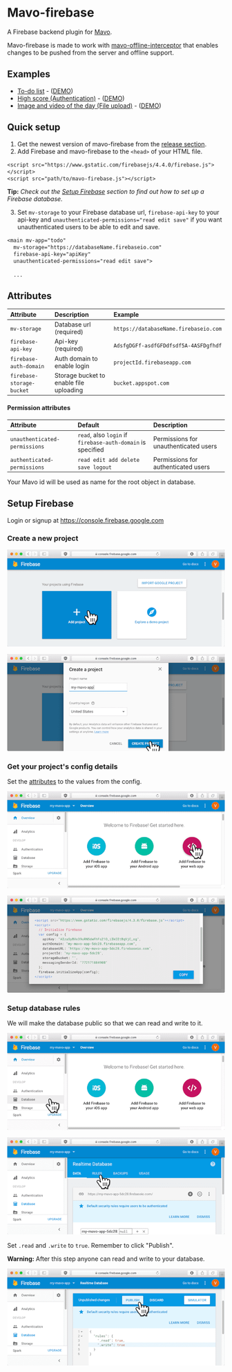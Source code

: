 # Mavo-firebase

A Firebase backend plugin for [Mavo](https://mavo.io).

Mavo-firebase is made to work with [mavo-offline-interceptor](https://github.com/valterkraemer/mavo-offline-interceptor) that enables changes to be pushed from the server and offline support.

## Examples

- [To-do list](https://github.com/valterkraemer/mavo-firebase/tree/master/examples/todo) - ([DEMO](https://valterkraemer.github.io/mavo-firebase/examples/todo/))
- [High score (Authentication)](https://github.com/valterkraemer/mavo-firebase/tree/master/examples/authentication) - ([DEMO](https://valterkraemer.github.io/mavo-firebase/examples/authentication/))
- [Image and video of the day (File upload)](https://github.com/valterkraemer/mavo-firebase/tree/master/examples/file-storage) - ([DEMO](https://valterkraemer.github.io/mavo-firebase/examples/file-storage/))

## Quick setup

1. Get the newest version of mavo-firebase from the [release section](https://github.com/valterkraemer/mavo-firebase/releases).
2. Add Firebase and mavo-firebase to the `<head>` of your HTML file.

```
<script src="https://www.gstatic.com/firebasejs/4.4.0/firebase.js"></script>
<script src="path/to/mavo-firebase.js"></script>
```

**Tip:** *Check out the [Setup Firebase](#setup-firebase) section to find out how to set up a Firebase database.*

3. Set `mv-storage` to your Firebase database url, `firebase-api-key` to your api-key and `unauthenticated-permissions="read edit save"` if you want unauthenticated users to be able to edit and save.

```
<main mv-app="todo"
  mv-storage="https://databaseName.firebaseio.com"
  firebase-api-key="apiKey"
  unauthenticated-permissions="read edit save">

  ...
```

## Attributes

| Attribute                     | Description                             | Example                               |
|:------------------------------|:--------------------------------------- |:------------------------------------- |
| `mv-storage`                  | Database url (required)                 | `https://databaseName.firebaseio.com` |
| `firebase-api-key`            | Api-key (required)                      | `AdsfgDGFf-asdfGFDdfsdf5A-4ASFDgfhdf` |
| `firebase-auth-domain`        | Auth domain to enable login             | `projectId.firebaseapp.com`           |
| `firebase-storage-bucket`     | Storage bucket to enable file uploading | `bucket.appspot.com`                  |

#### Permission attributes

| Attribute                     | Default                                                     | Description                           |
|:----------------------------- |:----------------------------------------------------------- |:------------------------------------- |
| `unauthenticated-permissions` | `read`, also `login` if `firebase-auth-domain` is specified | Permissions for unauthenticated users |
| `authenticated-permissions`   | `read edit add delete save logout`                          | Permissions for authenticated users   |

Your Mavo id will be used as name for the root object in database.

## Setup Firebase

Login or signup at https://console.firebase.google.com

### Create a new project

![1-add-project](assets/images/1-add-project.png "Add project")

![2-create-project](assets/images/2-create-project.png "Create project")

### Get your project's config details

Set the [attributes](#attributes) to the values from the config.

![3-add-firebase-to-your-web-app](assets/images/3-add-firebase-to-your-web-app.png "Add firebase to your web app")

![4-view-config](assets/images/4-view-config.png "View config")

### Setup database rules

We will make the database public so that we can read and write to it.

![5-go-to-database](assets/images/5-go-to-database.png "Go to database")

![6-go-to-rules](assets/images/6-go-to-rules.png "Go to rules")

Set `.read` and `.write` to `true`. Remember to click "Publish".

**Warning:** After this step anyone can read and write to your database.

![7-edit-rules](assets/images/7-edit-rules.png "Edit rules")
